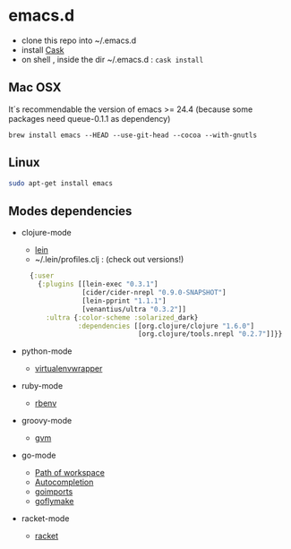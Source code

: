 emacs.d
=======

- clone this repo into ~/.emacs.d
- install [Cask](https://github.com/cask/cask)
- on shell , inside the dir ~/.emacs.d  :  ``` cask install ```


Mac OSX
--------

It´s recommendable the version of emacs >= 24.4 (because some packages need queue-0.1.1 as dependency)

``` brew install emacs --HEAD --use-git-head --cocoa --with-gnutls ```

Linux
-------

```bash
sudo apt-get install emacs
```

Modes dependencies
------------------

 * clojure-mode

   * [lein](http://leiningen.org/)
   *  ~/.lein/profiles.clj : (check out versions!)

    ```clojure
      {:user
        {:plugins [[lein-exec "0.3.1"]
                   [cider/cider-nrepl "0.9.0-SNAPSHOT"]
                   [lein-pprint "1.1.1"]
                   [venantius/ultra "0.3.2"]]
          :ultra {:color-scheme :solarized_dark}
                  :dependencies [[org.clojure/clojure "1.6.0"]
                                 [org.clojure/tools.nrepl "0.2.7"]]}}
    ```

 * python-mode

   * [virtualenvwrapper](http://virtualenvwrapper.readthedocs.org/en/latest/)

 * ruby-mode

   * [rbenv](https://github.com/sstephenson/rbenv)

 * groovy-mode

   * [gvm](http://gvmtool.net/)

 * go-mode

   * [Path of workspace](http://golang.org/doc/code.html#GOPATH)
   * [Autocompletion](https://github.com/nsf/gocode)
   * [goimports](https://godoc.org/golang.org/x/tools/cmd/goimports)
   * [goflymake](https://github.com/dougm/goflymake)


 * racket-mode

   * [racket](http://docs.racket-lang.org/getting-started/index.html)
